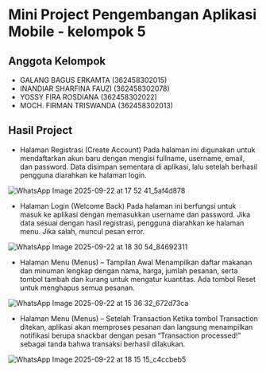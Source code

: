 # Mini Project Pengembangan Aplikasi Mobile - kelompok 5

## Anggota Kelompok
* GALANG BAGUS ERKAMTA (362458302015)
* INANDIAR SHARFINA FAUZI (362458302078)
* YOSSY FIRA ROSDIANA (362458302022)
* MOCH. FIRMAN TRISWANDA (362458302013)

## Hasil Project
* Halaman Registrasi (Create Account)
Pada halaman ini digunakan untuk mendaftarkan akun baru dengan mengisi fullname, username, email, dan password. Data disimpan sementara di aplikasi, lalu setelah berhasil pengguna diarahkan ke halaman login.

![WhatsApp Image 2025-09-22 at 17 52 41_5af4d878](https://github.com/user-attachments/assets/8480aea8-8fde-48c5-8d91-55474c2c13db)

* Halaman Login (Welcome Back)
Pada halaman ini berfungsi untuk masuk ke aplikasi dengan memasukkan username dan password. Jika data sesuai dengan hasil registrasi, pengguna diarahkan ke halaman menu. Jika salah, muncul pesan error.

![WhatsApp Image 2025-09-22 at 18 30 54_84692311](https://github.com/user-attachments/assets/cfa6555a-ed2f-4058-a567-f7396a3b32a2)

* Halaman Menu (Menus) – Tampilan Awal
Menampilkan daftar makanan dan minuman lengkap dengan nama, harga, jumlah pesanan, serta tombol tambah dan kurang untuk mengatur kuantitas. Ada tombol Reset untuk menghapus semua pesanan.

![WhatsApp Image 2025-09-22 at 15 36 32_672d73ca](https://github.com/user-attachments/assets/56352618-6a4f-4a54-8fc6-cdf89bd3fef1)

* Halaman Menu (Menus) – Setelah Transaction
Ketika tombol Transaction ditekan, aplikasi akan memproses pesanan dan langsung menampilkan notifikasi berupa snackbar dengan pesan “Transaction processed!” sebagai tanda bahwa transaksi berhasil dilakukan.

![WhatsApp Image 2025-09-22 at 18 15 15_c4ccbeb5](https://github.com/user-attachments/assets/4f3d30de-d62e-493e-a65f-8a29f9cdc7c1)
